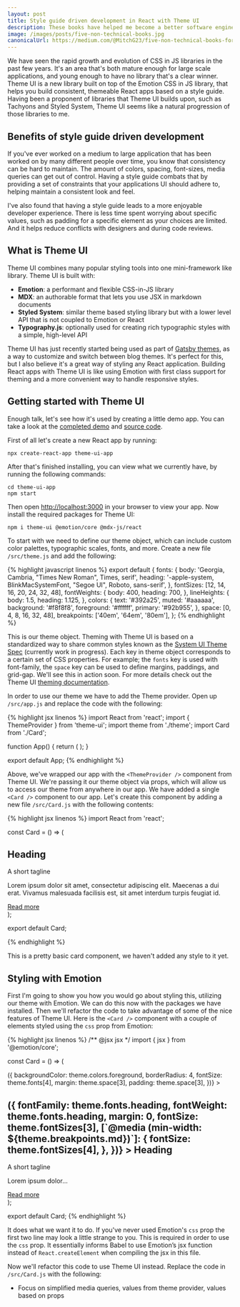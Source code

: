 ```yaml
---
layout: post
title: Style guide driven development in React with Theme UI
description: These books have helped me become a better software engineer, and person in general. Because life isn’t always about work.
image: /images/posts/five-non-technical-books.jpg
canonicalUrl: https://medium.com/@MitchG23/five-non-technical-books-for-software-engineers-8b53d64585e
---
```


We have seen the rapid growth and evolution of CSS in JS libraries in the past few years. It's an area that's both mature enough for large scale applications, and young enough to have no library that's a clear winner. Theme UI is a new library built on top of the Emotion CSS in JS library, that helps you build consistent, themeable React apps based on a style guide. Having been a proponent of libraries that Theme UI builds upon, such as Tachyons and Styled System, Theme UI seems like a natural progression of those libraries to me.

## Benefits of style guide driven development

If you've ever worked on a medium to large application that has been worked on by many different people over time, you know that consistency can be hard to maintain. The amount of colors, spacing, font-sizes, media queries can get out of control. Having a style guide combats that by providing a set of constraints that your applications UI should adhere to, helping maintain a consistent look and feel.

I've also found that having a style guide leads to a more enjoyable developer experience. There is less time spent worrying about specific values, such as padding for a specific element as your choices are limited. And it helps reduce conflicts with designers and during code reviews.

## What is Theme UI

Theme UI combines many popular styling tools into one mini-framework like library. Theme UI is built with:

- **Emotion**: a performant and flexible CSS-in-JS library
- **MDX**: an authorable format that lets you use JSX in markdown documents
- **Styled System**: similar theme based styling library but with a lower level API that is not coupled to Emotion or React
- **Typography.js**: optionally used for creating rich typographic styles with a simple, high-level API

Theme UI has just recently started being used as part of [Gatsby themes](https://www.gatsbyjs.org/blog/2019-07-03-customizing-styles-in-gatsby-themes-with-theme-ui/), as a way to customize and switch between blog themes. It's perfect for this, but I also believe it's a great way of styling any React application. Building React apps with Theme UI is like using Emotion with first class support for theming and a more convenient way to handle responsive styles.

## Getting started with Theme UI

Enough talk, let's see how it's used by creating a little demo app. You can take a look at the [completed demo](http://todo.com) and [source code](http://github.com).

First of all let's create a new React app by running:

```text
npx create-react-app theme-ui-app
```

After that's finished installing, you can view what we currently have, by running the following commands:

```text
cd theme-ui-app
npm start
```

Then open [http://localhost:3000](http://localhost:3000/) in your browser to view your app. Now install the required packages for Theme UI:

```text
npm i theme-ui @emotion/core @mdx-js/react
```

To start with we need to define our theme object, which can include custom color palettes, typographic scales, fonts, and more. Create a new file `/src/theme.js` and add the following:

{% highlight javascript linenos %}
export default {
  fonts: {
    body: 'Georgia, Cambria, "Times New Roman", Times, serif',
    heading: '-apple-system, BlinkMacSystemFont, "Segoe UI", Roboto, sans-serif',
  },
  fontSizes: [12, 14, 16, 20, 24, 32, 48],
    fontWeights: {
    body: 400,
    heading: 700,
  },
  lineHeights: {
    body: 1.5,
    heading: 1.125,
  },
  colors: {
    text: '#392a25',
    muted: '#aaaaaa',
    background: '#f8f8f8',
    foreground: '#ffffff',
    primary: '#92b955',
  },
  space: [0, 4, 8, 16, 32, 48],
  breakpoints: ['40em', '64em', '80em'],
};
{% endhighlight %}

This is our theme object. Theming with Theme UI is based on a standardized way to share common styles known as the [System UI Theme Spec](https://system-ui.com/theme/) (currently work in progress). Each key in theme object corresponds to a certain set of CSS properties. For example; the `fonts` key is used with font-family, the `space` key can be used to define margins, paddings, and grid-gap. We'll see this in action soon. For more details check out the Theme UI [theming documentation](https://theme-ui.com/theming).

In order to use our theme we have to add the Theme provider. Open up `/src/app.js` and replace the code with the following:

{% highlight jsx linenos %}
import React from 'react';
import { ThemeProvider } from 'theme-ui';
import theme from './theme';
import Card from './Card';

function App() {
  return (
    <ThemeProvider theme={theme}>
      <Card />
    </ThemeProvider>
  );
}

export default App;
{% endhighlight %}

Above, we've wrapped our app with the `<ThemeProvider />` component from Theme UI. We're passing it our theme object via props, which will allow us to access our theme from anywhere in our app. We have added a single `<Card />` component to our app. Let's create this component by adding a new file `/src/Card.js` with the following contents:

{% highlight jsx linenos %}
import React from 'react';

const Card = () => (
  <div>
    <h2>Heading</h2>
    <div>A short tagline</div>
    <p>
      Lorem ipsum dolor sit amet, consectetur adipiscing elit. Maecenas a dui
      erat. Vivamus malesuada facilisis est, sit amet interdum turpis feugiat
      id.
    </p>
    <a href="/">Read more</a>
  </div>
);

export default Card;

{% endhighlight %}

This is a pretty basic card component, we haven't added any style to it yet.

## Styling with Emotion

First I'm going to show you how you would go about styling this, utilizing our theme with Emotion. We can do this now with the packages we have installed. Then we'll refactor the code to take advantage of some of the nice features of Theme UI. Here is the `<Card />` component with a couple of elements styled using the `css` prop from Emotion:

{% highlight jsx linenos %}
/** @jsx jsx */
import { jsx } from '@emotion/core';

const Card = () => (
  <div
    css={theme => ({
      backgroundColor: theme.colors.foreground,
      borderRadius: 4,
      fontSize: theme.fonts[4],
      margin: theme.space[3],
      padding: theme.space[3],
    })}
  >
    <h2
      css={theme => ({
        fontFamily: theme.fonts.heading,
        fontWeight: theme.fonts.heading,
        margin: 0,
        fontSize: theme.fontSizes[3],
        [`@media (min-width: ${theme.breakpoints.md})`]: {
          fontSize: theme.fontSizes[4],
        },
      })}
    >
      Heading
    </h2>
    <div>A short tagline</div>
    <p>Lorem ipsum dolor...</p>
    <a href="/">Read more</a>
  </div>
);

export default Card;
{% endhighlight %}

It does what we want it to do. If you've never used Emotion's `css` prop the first two line may look a little strange to you. This is required in order to use the `css` prop. It essentially informs Babel to use Emotion’s jsx function instead of `React.createElement` when compiling the jsx in this file.

Now we'll refactor this code to use Theme UI instead. Replace the code in `/src/Card.js` with the following:



- Focus on simplified media queries, values from theme provider, values based on props
